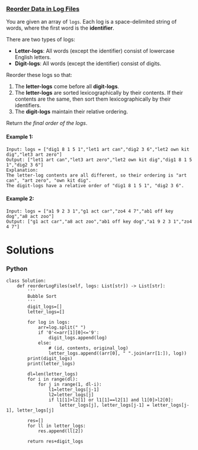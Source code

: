 ### [Reorder Data in Log Files](https://leetcode.com/problems/reorder-data-in-log-files/) <br>

You are given an array of `logs`. Each log is a space-delimited string of words, where the first word is the **identifier**.

There are two types of logs:

 - **Letter-logs**: All words (except the identifier) consist of lowercase English letters.
 - **Digit-logs**: All words (except the identifier) consist of digits.


Reorder these logs so that:

 1. The **letter-logs** come before all **digit-logs**.
 2. The **letter-logs** are sorted lexicographically by their contents. If their contents are the same, then sort them lexicographically by their identifiers.
 3. The **digit-logs** maintain their relative ordering.


Return *the final order of the logs*.


#### Example 1:

```
Input: logs = ["dig1 8 1 5 1","let1 art can","dig2 3 6","let2 own kit dig","let3 art zero"]
Output: ["let1 art can","let3 art zero","let2 own kit dig","dig1 8 1 5 1","dig2 3 6"]
Explanation:
The letter-log contents are all different, so their ordering is "art can", "art zero", "own kit dig".
The digit-logs have a relative order of "dig1 8 1 5 1", "dig2 3 6".

```

#### Example 2:

```
Input: logs = ["a1 9 2 3 1","g1 act car","zo4 4 7","ab1 off key dog","a8 act zoo"]
Output: ["g1 act car","a8 act zoo","ab1 off key dog","a1 9 2 3 1","zo4 4 7"]

```

# Solutions

### Python
```
class Solution:
    def reorderLogFiles(self, logs: List[str]) -> List[str]:
        '''
        Bubble Sort
        '''
        digit_logs=[]
        letter_logs=[]
        
        for log in logs:
            arr=log.split(" ")
            if '0'<=arr[1][0]<='9':
                digit_logs.append(log)
            else:
                # (id, contents, original_log)
                letter_logs.append((arr[0], " ".join(arr[1:]), log))
        print(digit_logs)
        print(letter_logs)
        
        dl=len(letter_logs)
        for i in range(dl):
            for j in range(1, dl-i):
                l1=letter_logs[j-1]
                l2=letter_logs[j]
                if l1[1]>l2[1] or l1[1]==l2[1] and l1[0]>l2[0]:
                    letter_logs[j], letter_logs[j-1] = letter_logs[j-1], letter_logs[j]
            
        res=[]
        for ll in letter_logs:
            res.append(ll[2])
        
        return res+digit_logs

```
